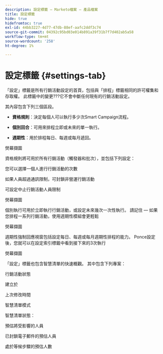 ```yaml
---
description: 設定標籤 — Marketo檔案 — 產品檔案
title: 設定標籤
hide: true
hidefromtoc: true
exl-id: 44bb3227-4d77-47db-88ef-aafc2ddf3c74
source-git-commit: 04392c95bd03e014b891a39f31b7f7d402ab5a58
workflow-type: tm+mt
source-wordcount: '258'
ht-degree: 1%

---
```


# 設定標籤 {#settings-tab}

「設定」標籤是所有行銷活動設定的首頁，包括與「排程」標籤相同的許可權集和存取權。 此標籤中的變更???它不會中斷任何現有的行銷活動設定。

其內容包含下列三個區段。

* **資格規則**：決定每個人可以執行多少次Smart Campaign流程。

* **個別回合**：可用來排程立即或未來的單一執行。

* **週期性**：用於排程每日、每週或每月遞回。

熒幕擷圖

資格規則將可用於所有行銷活動（觸發器和批次），並包括下列設定：

您可以選擇一個人進行行銷活動的次數

如果人員超過通訊限制，可封鎖非營運行銷活動

可設定中止行銷活動人員限制

熒幕擷圖

個別執行可用於立即執行行銷活動，或設定未來幾次一次性執行。 請記住 — 如果您排程一系列行銷活動，使用週期性模組會更輕鬆

熒幕擷圖

週期性強制回應視窗包括設定每日、每週或每月週期性排程的能力。 Ponce設定後，您就可以在設定索引標籤中看到接下來的3次執行

熒幕擷圖

「設定」標籤也包含智慧清單的快速概觀。 其中包含下列專案：

行銷活動狀態

建立於

上次修改時間

智慧清單模式

智慧清單狀態：

預估將受影響的人員

已封鎖電子郵件的預估人員

處於等候步驟的預估人數
